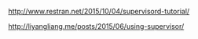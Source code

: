 

http://www.restran.net/2015/10/04/supervisord-tutorial/

http://liyangliang.me/posts/2015/06/using-supervisor/